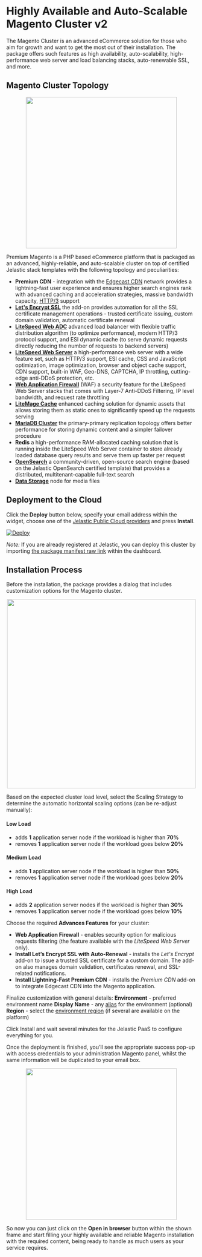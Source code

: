 # Highly Available and Auto-Scalable Magento Cluster v2

The Magento Cluster is an advanced eCommerce solution for those who aim for growth and want to get the most out of their installation. The package offers such features as high availability, auto-scalability, high-performance web server and load balancing stacks, auto-renewable SSL, and more.

## Magento Cluster Topology

<p align="center"> 
<img src="https://github.com/jelastic-jps/magento-cluster/blob/v2.2.0/images/magento-topology-v2.png" width="400">
</p>

Premium Magento is a PHP based eCommerce platform that is packaged as an advanced, highly-reliable, and auto-scalable cluster on top of certified Jelastic stack templates with the following topology and peculiarities:
- **Premium CDN** - integration with the [Edgecast CDN](https://jelastic.com/blog/enterprise-cdn-verizon-integration/) network provides a lightning-fast user experience and ensures higher search engines rank with advanced caching and acceleration strategies, massive bandwidth capacity, [HTTP/3](https://docs.jelastic.com/http3/) support
- [**Let's Encrypt SSL**](https://jelastic.com/blog/free-ssl-certificates-with-lets-encrypt/) the add-on provides automation for all the SSL certificate management operations - trusted certificate issuing, custom domain validation, automatic certificate renewal
- [**LiteSpeed Web ADC**](https://docs.jelastic.com/litespeed-web-adc/) advanced load balancer with flexible traffic distribution algorithm (to optimize performance), modern HTTP/3 protocol support, and ESI dynamic cache (to serve dynamic requests directly reducing the number of requests to backend servers) 
- [**LiteSpeed Web Server**](https://docs.jelastic.com/litespeed-web-server/) a high-performance web server with a wide feature set, such as HTTP/3 support, ESI cache, CSS and JavaScript optimization, image optimization, browser and object cache support, CDN support, built-in WAF, Geo-DNS, CAPTCHA, IP throttling, cutting-edge anti-DDoS protection, etc.
- [**Web Application Firewall**](https://www.litespeedtech.com/support/wiki/doku.php/litespeed_wiki:waf) (WAF) a security feature for the LiteSpeed Web Server stacks that comes with Layer-7 Anti-DDoS Filtering, IP level bandwidth, and request rate throttling
- [**LiteMage Cache**](https://www.litespeedtech.com/products/cache-plugins/magento-acceleration) enhanced caching solution for dynamic assets that allows storing them as static ones to significantly speed up the requests serving
- [**MariaDB Cluster**](https://jelastic.com/blog/master-master-slave-replication-mysql-mariadb-auto-clustering/) the primary-primary replication topology offers better performance for storing dynamic content and a simpler failover procedure
- **Redis** a high-performance RAM-allocated caching solution that is running inside the LiteSpeed Web Server container to store already loaded database query results and serve them up faster per request
- [**OpenSearch**](https://opensearch.org/) a community-driven, open-source search engine (based on the Jelastic OpenSearch certified template) that provides a distributed, multitenant-capable full-text search
- [**Data Storage**](https://docs.jelastic.com/data-storage-container) node for media files

## Deployment to the Cloud
Click the **Deploy** button below, specify your email address within the widget, choose one of the [Jelastic Public Cloud providers](https://jelastic.com/install-application/?manifest=https://raw.githubusercontent.com/jelastic-jps/magento-cluster/v2.2.0/manifest.yml&keys=app.jelastic.eapps.com;app.cloud.hostnet.nl;app.jelastichosting.nl;app.appengine.flow.ch;app.jelasticlw.com.br;app.mircloud.host;app.jcs.opusinteractive.io;app.paas.quarinet.eu) and press **Install**.

[![Deploy](images/deploy-to-jelastic.png)](https://jelastic.com/install-application/?manifest=https://raw.githubusercontent.com/jelastic-jps/magento-cluster/v2.2.0/manifest.yml&keys=app.mycloud.by;app.jelastic.eapps.com;app.hidora.com;app.rag-control.hosteur.com;app.jpc.infomaniak.com;app.j.layershift.co.uk;app.jpe.infomaniak.com;app.trendhosting.cloud;app.cloudjiffy.com;app.paas.mamazala.com;app.mircloud.host;app.paas-infra.previder.com;app.my.reclaim.cloud;app.j.scaleforce.net;app.unicloud.pl;app.unispace.io;app.trendhosting.cloud;app.cloudlets.com.au&filter=auto_cluster)

*Note:* If you are already registered at Jelastic, you can deploy this cluster by importing [the package manifest raw link](https://raw.githubusercontent.com/jelastic-jps/magento-cluster/v2.2.0/manifest.yml) within the dashboard.

## Installation Process
Before the installation, the package provides a dialog that includes customization options for the Magento cluster.

<p align="center"> 
<img src="https://github.com/jelastic-jps/magento-cluster/blob/v2.2.0/images/magento-installation-v2.png" width="500">
</p>

Based on the expected cluster load level, select the Scaling Strategy to determine the automatic horizontal scaling options (can be re-adjust manually):
#### Low Load 
- adds **1** application server node if the workload is higher than **70%**
- removes **1** application server node if the workload goes below **20%**
#### Medium Load
- adds **1** application server node if the workload is higher than **50%**
- removes **1** application server node if the workload goes below **20%**
#### High Load
- adds **2** application server nodes if the workload is higher than **30%**
- removes **1** application server node if the workload goes below **10%**

Choose the required **Advances Features** for your cluster:
- **Web Application Firewall** - enables security option for malicious requests filtering (the feature available with the *LiteSpeed Web Server* only). 
- **Install Let’s Encrypt SSL with Auto-Renewal** - installs the *Let's Encrypt* add-on to issue a trusted SSL certificate for a custom domain. The add-on also manages domain validation, certificates renewal, and SSL-related notifications.
- **Install Lightning-Fast Premium CDN** - installs the *Premium CDN* add-on to integrate Edgecast CDN into the Magento application.

Finalize customization with general details:
**Environment** - preferred environment name
**Display Name** - any [alias](https://docs.jelastic.com/environment-aliases/) for the environment (optional)
**Region** - select the [environment region](https://docs.jelastic.com/environment-regions/) (if several are available on the platform)

Click Install and wait several minutes for the Jelastic PaaS to configure everything for you.

Once the deployment is finished, you’ll see the appropriate success pop-up with access credentials to your administration Magento panel, whilst the same information will be duplicated to your email box.

<p align="center"> 
<img src="https://github.com/jelastic-jps/magento-cluster/blob/v2.2.0/images/magento-successful-install-v2.png" width="400">
</p>

So now you can just click on the **Open in browser** button within the shown frame and start filling your highly available and reliable Magento installation with the required content, being ready to handle as much users as your service requires.
